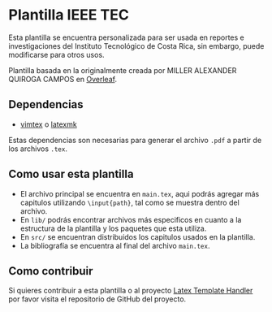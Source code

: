 # Plantilla IEEE TEC

Esta plantilla se encuentra personalizada para ser usada en reportes e investigaciones 
del Instituto Tecnológico de Costa Rica, sin embargo, puede modificarse para otros 
usos.

Plantilla basada en la originalmente creada por MILLER ALEXANDER QUIROGA CAMPOS en [Overleaf](https://www.overleaf.com/latex/templates/template-practica-de-laboratorio-unicafam/bthmcszfjzxr).

## Dependencias

- [vimtex]() o [latexmk]()

Estas dependencias son necesarias para generar el archivo `.pdf` a partir de los archivos `.tex`.

## Como usar esta plantilla

- El archivo principal se encuentra en `main.tex`, aqui podrás agregar más capitulos 
utilizando `\input{path}`, tal como se muestra dentro del archivo.
- En `lib/` podrás encontrar archivos más especificos en cuanto a la estructura de la plantilla 
y los paquetes que esta utiliza.
- En `src/` se encuentran distribuidos los capitulos usados en la plantilla.
- La bibliografía se encuentra al final del archivo `main.tex`.

## Como contribuir

Si quieres contribuir a esta plantilla o al proyecto [Latex Template Handler](https://github.com/Johanx22x/latex_template_handler) 
por favor visita el repositorio de GitHub del proyecto.
